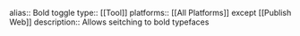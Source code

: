 alias:: Bold toggle
type:: [[Tool]]
platforms:: [[All Platforms]] except [[Publish Web]]
description:: Allows seitching to bold typefaces
